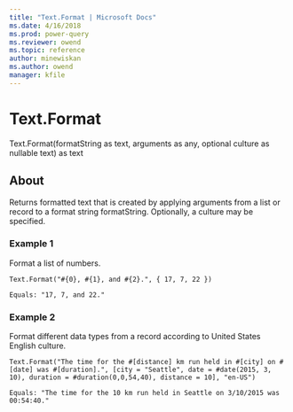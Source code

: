 ```yaml
---
title: "Text.Format | Microsoft Docs"
ms.date: 4/16/2018
ms.prod: power-query
ms.reviewer: owend
ms.topic: reference
author: minewiskan
ms.author: owend
manager: kfile
---
```

# Text.Format
Text.Format(formatString as text, arguments as any, optional culture as nullable text) as text  
  
## About  
Returns formatted text that is created by applying arguments from a list or record to a format string formatString. Optionally, a culture may be specified.  
  
### Example 1  
Format a list of numbers.  
  
```  
Text.Format("#{0}, #{1}, and #{2}.", { 17, 7, 22 })  
```  
  
```  
Equals: "17, 7, and 22."  
```  
  
### Example 2  
Format different data types from a record according to United States English culture.  
  
```  
Text.Format("The time for the #[distance] km run held in #[city] on #[date] was #[duration].", [city = "Seattle", date = #date(2015, 3, 10), duration = #duration(0,0,54,40), distance = 10], "en-US")  
```  
  
```  
Equals: "The time for the 10 km run held in Seattle on 3/10/2015 was 00:54:40."  
```  
